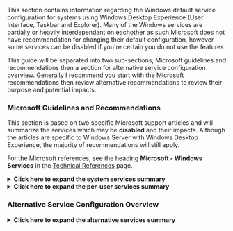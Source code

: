 This section contains information regarding the Windows default service configuration for systems using Windows Desktop Experience (User Interface, Taskbar and Explorer). Many of the Windows services are partially or heavily interdependant on eachother as such Microsoft does not have recommendation for changing their default configuration, however some services can be disabled if you're certain you do not use the features.

This guide will be separated into two sub-sections, Microsoft guidelines and recommendations then a section for alternative service configuration overview. Generally I recommend you start with the Microsoft recommendations then review alternative recommendations to review their purpose and potential impacts.

### Microsoft Guidelines and Recommendations
This section is based on two specific Microsoft support articles and will summarize the services which may be **disabled** and their impacts. Although the articles are specific to Windows Server with Windows Desktop Experience, the majority of recommendations will still apply.

For the Microsoft references, see the heading **Microsoft - Windows Services** in the [Technical References](../Technical%20References/README.md) page.

<details><summary><b>Click here to expand the system services summary</b></summary>
<p>

This is a list of services which Microsoft has recommendations for disabling, if a service is not on this list then Microsoft is unsure of the impacts it may have on the desktop experience.


| Service | Service Name | Impacts | My Recommendation
| --- | --- | --- | --- |
| AxInstSV | ActiveX Installer | Provides User Account Control validation for the installation of ActiveX controls from the Internet and enables management of ActiveX control installation based on Group Policy settings | Disable
| tzautoupdate | Auto Time Zone Updater | Automatically sets the system time zone. | Keep Disabled
| bthserv | Bluetooth Support Service | The Bluetooth service supports discovery and association of remote Bluetooth devices. Stopping or disabling this service may cause already installed Bluetooth devices to fail to operate properly and prevent new devices from being discovered or associated. | Disable if you don't use or plan to use Bluetooth devices
| CDPUserSvc | Connected Devices Platform Service | If you deactivate it, the automatic mail retrieval, the update of the LiveTiles and the Infocenter should be dead. In addition, OndeDrive will no longer sync and a number of other synchronization-dependent features will cease the service. | Pending
| PimIndexMaintenanceSvc | ContactData | Indexes contact data for fast contact searching. If you stop or disable this service, contacts might be missing from your search results. | Disable completely or Per-User for shared computers, see Per-User services section.
| dmwwappushservice | Device Management Wireless Application | Service required on client devices for Intune, MDM and similar management technologies, and for Unified Write Filter. Not needed for Server. | Pending
| MapsBroker | Downloaded Maps Manager | Windows service for application access to downloaded maps. This service is started on-demand by application accessing downloaded maps. Disabling this service will prevent apps from accessing maps. | Disable if you don't use any apps that use Map based features.
| lfsvc | Geolocation Service | This service monitors the current location of the system and manages geofences (a geographical location with associated events). If you turn off this service, applications will be unable to use or receive notifications for geolocation or geofences. | Disable
| SharedAccess | Internet Connection Sharing | Provides network address translation, addressing, name resolution and/or intrusion prevention services for a home or small office network. | Disable
| lltdsvc | Link-Layer Topology Discovery Mapper | Creates a Network Map, consisting of PC and device topology (connectivity) information, and metadata describing each PC and device. If this service is disabled, the Network Map will not function properly. | Disable
| wlidsvc | Microsoft Account Sign-in Assistant | Enables user sign-in through Microsoft account identity services. If this service is stopped, users will not be able to log on to the computer with their Microsoft account. | Disable if you don't use a Microsoft account to sign-in, or for the Microsoft Store
| AppVClient | Microsoft App-V Client | Manages App-V users and virtual applications | Disable
| NgcSvc | Microsoft Passport | rovides process isolation for cryptographic keys used to authenticate to a user's associated identity providers. If this service is disabled, all uses and management of these keys will not be available, which includes machine logon and single-sign on for apps and websites. | Pending
| NgcCtnrSvc | Microsoft Passport Container | Manages local user identity keys used to authenticate user to identity providers as well as TPM virtual smart cards. If this service is disabled, local user identity keys and TPM virtual smart cards will not be accessible. | Pending
| NetTcpPortSharing | Net.Tcp Port Sharing Service | Provides ability to share TCP ports over the net.tcp protocol. | Keep Disabled
| NcbService | Network Connection Broker | Brokers connections that allow Microsoft Store Apps to receive notifications from the internet. | Disable, if you don't plan on using the MS Store apps with internet notifications
| CscService | Offline Files | The Offline Files service performs maintenance activities on the Offline Files cache, responds to user logon and logoff events | Keep Disabled
| PhoneSvc | Phone Service | Manages the telephony state on the device | Disable
| Spooler | Print Spooler | This service spools print jobs and handles interaction with the printer. If you turn off this service, you won't be able to print or see your printers. | Disable, unless you use printers or scanners
| PrintNotify | Printer Extensions and Notifications | This service opens custom printer dialog boxes and handles notifications from a remote print server or a printer. | Disable, unless you use printers or scanners
| PcaSvc | Program Compatibility Assistant Service | This service provides support for the Program Compatibility Assistant (PCA). PCA monitors programs installed and run by the user and detects known compatibility problems. | Pending
| QWAVE | Quality Windows Audio Video Experience | Quality Windows Audio Video Experience (qWave) is a networking platform for Audio Video (AV) streaming applications on IP home networks. | Disable
| RmSvc | Radio Management Service | Radio Management and Airplane Mode Service | Disable, if you don't use or plan to use wifi etc
| RemoteAccess | Routing and Remote Access | Offers routing services to businesses in local area and wide area network environments. | Disable
| SensorDataService | Sensor Data Service | Delivers data from a variety of sensors | Disable
| SensrSvc | Sensor Monitoring Service | Monitors various sensors in order to expose data and adapt to system and user state. If this service is stopped or disabled, the display brightness will not adapt to lighting conditions. | Disable
| SensorService | Sensor Service | A service for sensors that manages different sensors' functionality. | Disable
| ShellHWDetection | Shell Hardware Detection | Provides notifications for AutoPlay hardware events. | Disable
| SCardSvr | Smart Card | Manages access to smart cards read by this computer. | Disable if you don't use smart cards
| ScDeviceEnum | Smart Card Device Enumeration Service | Creates software device nodes for all smart card readers accessible to a given session. | Disable if you don't use smart cards
| SSDPSRV | SSDP Discovery | Discovers networked devices and services that use the SSDP discovery protocol, such as UPnP devices. | Disable
| WiaRpc | Still Image Acquisition Events | Launches applications associated with still image acquisition events. | Disable if you don't use a scanner.
| OneSyncSvc | Sync Host | This service synchronizes mail, contacts, calendar and various other user data. | Disable completely or Per-User for shared computers, see Per-User services section.
| TabletInputService | Touch Keyboard and Handwriting Panel Service | Enables Touch Keyboard and Handwriting Panel pen and ink functionality | Disable if you don't use these features.
| upnphost | UPnP Device Host | Allows UPnP devices to be hosted on this computer. If this service is stopped, any hosted UPnP devices will stop functioning and no additional hosted devices can be added. | Disable
| UserDataSvc | User Data Access | Provides apps access to structured user data, including contact info, calendars, messages, and other content. | Disable if you don't use these built-in features
| UevAgentService | User Experience Virtualization Service | Provides support for application and OS settings roaming | Keep disabled
| WalletService | WalletService | Hosts objects used by clients of the wallet | Disable
| Windows Camera Frame Server | FrameServer | Enables multiple clients to access video frames from camera devices. | Disable
| stisvc | Windows Image Acquisition | Provides image acquisition services for scanners and cameras | Disable if you don't use image scanners
| wisvc | Windows Insider Service | Windows Insider Service | Disable if you don't subscribe to insider services
| icssvc | Windows Mobile Hotspot Service | Provides the ability to share a cellular data connection with another device. | Disable
| WpnService | Windows Push Notifications System Service | This service runs in session 0 and hosts the notification platform and connection provider which handles the connection between the device and WNS server. | Pending
| WpnUserService | Windows Push Notifications User Service | This service hosts Windows notification platform which provides support for local and push notifications. Supported notifications are tile, toast and raw. | Disabling this doesn't prevent per-user service from running, see per-user section for this one.
| WSearch | Windows Search | Provides content indexing, property caching, and search results for files, e-mail, and other content. | Disable
| XblAuthManager | Xbox Live Auth Manager | Provides authentication and authorization services for interacting with Xbox Live. If this service is stopped, some applications may not operate correctly. | Disable if you don't use XBox Live Features
| XblGameSave | Xbox Live Game Save | This service syncs save data for Xbox Live save enabled games. If this service is stopped, game save data will not upload to or download from Xbox Live. | Disable if you don't use XBox Live Features

</p>

</details>

<details><summary><b>Click here to expand the per-user services summary</b></summary>
<p>

This is a list of per-user services which Microsoft has recommendations for, disabling these only prevents the services from being started on login. **Per-user services are dynamically created upon creating a user session** for example you'll see ContactData service but also see the running service ContactData_37664 (per-user service), each user logged into the system will have their on per user service for those listed below if it is configured to be enabled.

| Service | Service Name | Impacts
| --- | --- | --- |
| BcastDVRUserService | GameDVR and Broadcast User Service | Pending |
| BluetoothUserService | Bluetooth User Support Service | Pending |
| PimIndexMaintenanceSvc | Contact Data | Pending |
| CaptureService | Capture Service | Pending |
| DevicePickerUserSvc | Device Picker | Pending |
| DevicesFlowUserSvc | Devices Flow | Pending |
| MessagingService | MessagingService | Pending |
| CDPUserSvc | CDPUserSvc | Pending |
| OneSyncSvc | Sync Host | Pending |
| UserDataSvc | User Data Access | Pending |
| UnistoreSvc| User Data Storage | Pending |
| WpnUserService | Windows Push Notifications User Service | Pending |
| PrintWorkflowUserSvc | PrintWorkflow | Pending |
</p>

</details>

### Alternative Service Configuration Overview

<details><summary><b>Click here to expand the alternative services summary</b></summary>
<p>

| Service | Service Name | Impacts | My Recommendation
| --- | --- | --- | --- |
| SEMgrSvc | Payments and NFC/SE Manager | Near field communications for payments, tap to pay | Disable
  
</p>
</details>
